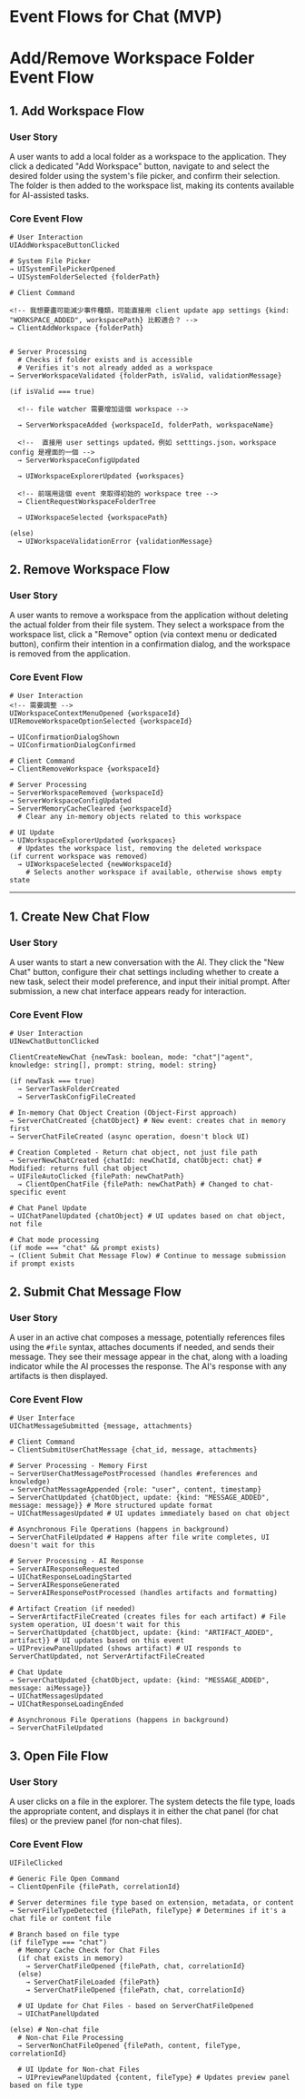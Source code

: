 # Event Flows for Chat (MVP)

# Add/Remove Workspace Folder Event Flow

## 1. Add Workspace Flow

### User Story

A user wants to add a local folder as a workspace to the application. They click a dedicated "Add Workspace" button, navigate to and select the desired folder using the system's file picker, and confirm their selection. The folder is then added to the workspace list, making its contents available for AI-assisted tasks.

<!--
  - 用指定的 folder name 當 workspace name
  - 如果碰到兩個相同的 folder-name，後來者就自動加上後贅詞 "<folder_name>-1" "<folder_name>-2"
  - 若該 folder 已經是當前 workspaces 中的某個子資料夾，則不再加入，ui 就直接打開該 folder
  - （未來）使用者可直接將 folder 拖至 app explore 後就加入（不做詢問，因為移除是很簡單的步驟）
  - UI 沿用目前的 workspace tree node 的做法，每個 node 都有一個 options button， workspace 也視為一個 folder node，點擊 options 按鈕，開啟 options panel，點擊刪除button 後刪除（類似 notion 的做法，請參考notion的圖）
  - 現階段（ＭＶＰ）可以 naive 一點，就直接用 settings page 上去新增/移除 workspace

-->

### Core Event Flow

```
# User Interaction
UIAddWorkspaceButtonClicked

# System File Picker
→ UISystemFilePickerOpened
→ UISystemFolderSelected {folderPath}

# Client Command

<!-- 我想要盡可能減少事件種類，可能直接用 client update app settings {kind: "WORKSPACE_ADDED", workspacePath} 比較適合？ -->
→ ClientAddWorkspace {folderPath}


# Server Processing
  # Checks if folder exists and is accessible
  # Verifies it's not already added as a workspace
→ ServerWorkspaceValidated {folderPath, isValid, validationMessage}

(if isValid === true)

  <!-- file watcher 需要增加這個 workspace -->

  → ServerWorkspaceAdded {workspaceId, folderPath, workspaceName}

  <!--  直接用 user settings updated，例如 setttings.json，workspace config 是裡面的一個 -->
  → ServerWorkspaceConfigUpdated

  → UIWorkspaceExplorerUpdated {workspaces}

  <!-- 前端用這個 event 來取得初始的 workspace tree -->
  → ClientRequestWorkspaceFolderTree

  → UIWorkspaceSelected {workspacePath}

(else)
  → UIWorkspaceValidationError {validationMessage}
```

## 2. Remove Workspace Flow

### User Story

A user wants to remove a workspace from the application without deleting the actual folder from their file system. They select a workspace from the workspace list, click a "Remove" option (via context menu or dedicated button), confirm their intention in a confirmation dialog, and the workspace is removed from the application.

### Core Event Flow

```
# User Interaction
<!-- 需要調整 -->
UIWorkspaceContextMenuOpened {workspaceId}
UIRemoveWorkspaceOptionSelected {workspaceId}

→ UIConfirmationDialogShown
→ UIConfirmationDialogConfirmed

# Client Command
→ ClientRemoveWorkspace {workspaceId}

# Server Processing
→ ServerWorkspaceRemoved {workspaceId}
→ ServerWorkspaceConfigUpdated
→ ServerMemoryCacheCleared {workspaceId}
  # Clear any in-memory objects related to this workspace

# UI Update
→ UIWorkspaceExplorerUpdated {workspaces}
  # Updates the workspace list, removing the deleted workspace
(if current workspace was removed)
  → UIWorkspaceSelected {newWorkspaceId}
    # Selects another workspace if available, otherwise shows empty state
```

---

<!-- 以下事件流已經實裝，參考用 -->

## 1. Create New Chat Flow

### User Story

A user wants to start a new conversation with the AI. They click the "New Chat" button, configure their chat settings including whether to create a new task, select their model preference, and input their initial prompt. After submission, a new chat interface appears ready for interaction.

### Core Event Flow

```
# User Interaction
UINewChatButtonClicked

ClientCreateNewChat {newTask: boolean, mode: "chat"|"agent", knowledge: string[], prompt: string, model: string}

(if newTask === true)
  → ServerTaskFolderCreated
  → ServerTaskConfigFileCreated

# In-memory Chat Object Creation (Object-First approach)
→ ServerChatCreated {chatObject} # New event: creates chat in memory first
→ ServerChatFileCreated (async operation, doesn't block UI)

# Creation Completed - Return chat object, not just file path
→ ServerNewChatCreated {chatId: newChatId, chatObject: chat} # Modified: returns full chat object
→ UIFileAutoClicked {filePath: newChatPath}
  → ClientOpenChatFile {filePath: newChatPath} # Changed to chat-specific event

# Chat Panel Update
→ UIChatPanelUpdated {chatObject} # UI updates based on chat object, not file

# Chat mode processing
(if mode === "chat" && prompt exists)
→ (Client Submit Chat Message Flow) # Continue to message submission if prompt exists
```

## 2. Submit Chat Message Flow

### User Story

A user in an active chat composes a message, potentially references files using the `#file` syntax, attaches documents if needed, and sends their message. They see their message appear in the chat, along with a loading indicator while the AI processes the response. The AI's response with any artifacts is then displayed.

### Core Event Flow

```
# User Interface
UIChatMessageSubmitted {message, attachments}

# Client Command
→ ClientSubmitUserChatMessage {chat_id, message, attachments}

# Server Processing - Memory First
→ ServerUserChatMessagePostProcessed (handles #references and knowledge)
→ ServerChatMessageAppended {role: "user", content, timestamp}
→ ServerChatUpdated {chatObject, update: {kind: "MESSAGE_ADDED", message: message}} # More structured update format
→ UIChatMessagesUpdated # UI updates immediately based on chat object

# Asynchronous File Operations (happens in background)
→ ServerChatFileUpdated # Happens after file write completes, UI doesn't wait for this

# Server Processing - AI Response
→ ServerAIResponseRequested
→ UIChatResponseLoadingStarted
→ ServerAIResponseGenerated
→ ServerAIResponsePostProcessed (handles artifacts and formatting)

# Artifact Creation (if needed)
→ ServerArtifactFileCreated (creates files for each artifact) # File system operation, UI doesn't wait for this
→ ServerChatUpdated {chatObject, update: {kind: "ARTIFACT_ADDED", artifact}} # UI updates based on this event
→ UIPreviewPanelUpdated (shows artifact) # UI responds to ServerChatUpdated, not ServerArtifactFileCreated

# Chat Update
→ ServerChatUpdated {chatObject, update: {kind: "MESSAGE_ADDED", message: aiMessage}}
→ UIChatMessagesUpdated
→ UIChatResponseLoadingEnded

# Asynchronous File Operations (happens in background)
→ ServerChatFileUpdated
```

## 3. Open File Flow

### User Story

A user clicks on a file in the explorer. The system detects the file type, loads the appropriate content, and displays it in either the chat panel (for chat files) or the preview panel (for non-chat files).

### Core Event Flow

```
UIFileClicked

# Generic File Open Command
→ ClientOpenFile {filePath, correlationId}

# Server determines file type based on extension, metadata, or content
→ ServerFileTypeDetected {filePath, fileType} # Determines if it's a chat file or content file

# Branch based on file type
(if fileType === "chat")
  # Memory Cache Check for Chat Files
  (if chat exists in memory)
    → ServerChatFileOpened {filePath, chat, correlationId}
  (else)
    → ServerChatFileLoaded {filePath}
    → ServerChatFileOpened {filePath, chat, correlationId}

  # UI Update for Chat Files - based on ServerChatFileOpened
  → UIChatPanelUpdated

(else) # Non-chat file
  # Non-chat File Processing
  → ServerNonChatFileOpened {filePath, content, fileType, correlationId}

  # UI Update for Non-chat Files
  → UIPreviewPanelUpdated {content, fileType} # Updates preview panel based on file type
```
